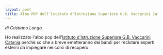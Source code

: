 ```yaml
---
layout: post
title: Albo POP dell'Istituto d'Istruzione Superiore G.B. Vaccarini Catania
---
```


*di Cristiano Longo*

Ho realizzato l'albo pop dell'[Istituto d'Istruzione Superiore G.B. Vaccarini Catania](http://www.vaccarinict.gov.it) perchè so che a breve emetteranno dei bandi per reclutare esperti esterni da impiegare nei corsi di recupero. 